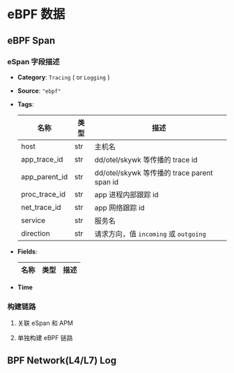 # eBPF 数据

## eBPF Span

### eSpan 字段描述

- **Category**: `Tracing` ( or `Logging` )

- **Source**: `"ebpf"`

- **Tags**:

    | 名称          | 类型 | 描述                                        |
    | ------------- | ---- | ------------------------------------------- |
    | host          | str  | 主机名                                      |
    | app_trace_id  | str  | dd/otel/skywk 等传播的 trace id             |
    | app_parent_id | str  | dd/otel/skywk 等传播的 trace parent span id |
    | proc_trace_id | str  | app 进程内部跟踪 id                         |
    | net_trace_id  | str  | app 网络跟踪 id                             |
    | service       | str  | 服务名                                      |
    | direction     | str  | 请求方向，值 `incoming` 或 `outgoing`       |

- **Fields**:

    | 名称 | 类型 | 描述 |
    | ---- | ---- | ---- |

- **Time**

### 构建链路

1. 关联 eSpan 和 APM

1. 单独构建 eBPF 链路

## BPF Network(L4/L7) Log

